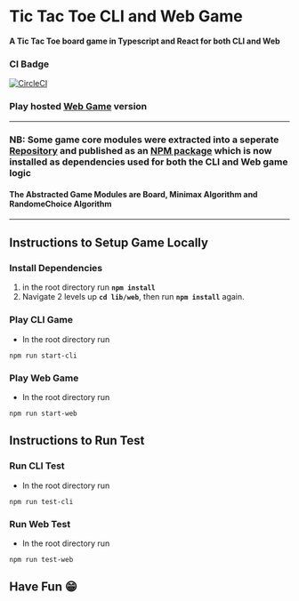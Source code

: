 # **Tic Tac Toe CLI and Web Game**
**A Tic Tac Toe board game in Typescript and React for both CLI and Web**

### **CI Badge**
[![CircleCI](https://circleci.com/gh/chokonaira/TicTacToe_Typescript.svg?style=svg)](https://app.circleci.com/pipelines/github/chokonaira/TicTacToe_Typescript)

### Play hosted **[Web Game](https://web-ttt.herokuapp.com/)** version


---
### **NB**: Some game core modules were extracted into a seperate [**Repository**](https://github.com/chokonaira/tictactoe-game-module) and published as an [**NPM package**](https://www.npmjs.com/package/tictactoe-game-modules) which is now installed as dependencies used for both the CLI and Web game logic

#### The Abstracted Game Modules are **Board**, **Minimax** Algorithm and **RandomeChoice** Algorithm

---

## **Instructions to Setup Game Locally** 

### **Install Dependencies**

1. in the root directory run **`npm install`**
2. Navigate 2 levels up **`cd lib/web`**, then run **`npm install`** again.

### **Play CLI Game**

- In the root directory run 
```
npm run start-cli
```

### **Play Web Game**

- In the root directory run 
```
npm run start-web
```
## **Instructions to Run Test**

### **Run CLI Test**

- In the root directory run 
```
npm run test-cli
```
### **Run Web Test**

- In the root directory run 
```
npm run test-web
```

## **Have Fun 😁**